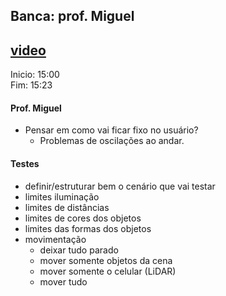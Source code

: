 ## Banca: prof. Miguel
## [video](./tcc_BrunoHenriqueBorba_2021-05-03_PreProjeto_Defesa.mp4)

Inicio: 15:00<br>
Fim: 15:23

#### Prof. Miguel
- Pensar em como vai ficar fixo no usuário?
  - Problemas de oscilações ao andar.

#### Testes
- definir/estruturar bem o cenário que vai testar 
- limites iluminação
- limites de distâncias
- limites de cores dos objetos
- limites das formas dos objetos
- movimentação
  - deixar tudo parado
  - mover somente objetos da cena
  - mover somente o celular (LiDAR)
  - mover tudo
